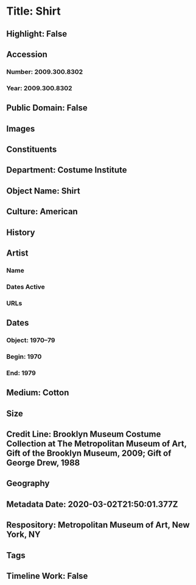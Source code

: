 # Title: Shirt
## Highlight: False
## Accession
### Number: 2009.300.8302
### Year: 2009.300.8302
## Public Domain: False
## Images
## Constituents
## Department: Costume Institute
## Object Name: Shirt
## Culture: American
## History
## Artist
### Name
### Dates Active
### URLs
## Dates
### Object: 1970–79
### Begin: 1970
### End: 1979
## Medium: Cotton
## Size
## Credit Line: Brooklyn Museum Costume Collection at The Metropolitan Museum of Art, Gift of the Brooklyn Museum, 2009; Gift of George Drew, 1988
## Geography
## Metadata Date: 2020-03-02T21:50:01.377Z
## Respository: Metropolitan Museum of Art, New York, NY
## Tags
## Timeline Work: False